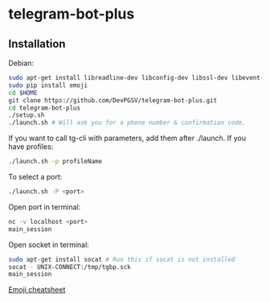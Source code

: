 telegram-bot-plus
=================

Installation
------------

Debian:

```bash
sudo apt-get install libreadline-dev libconfig-dev libssl-dev libevent-dev libjansson-dev python-dev make unzip git python-pip
sudo pip install emoji
cd $HOME
git clone https://github.com/DevPGSV/telegram-bot-plus.git
cd telegram-bot-plus
./setup.sh
./launch.sh # Will ask you for a phone number & confirmation code.
```

If you want to call tg-cli with parameters, add them after ./launch. If you have profiles:

```bash
./launch.sh -p profileName
```

To select a port:

```bash
./launch.sh -P <port>
```


Open port in terminal:

```bash
nc -v localhost <port>
main_session
```

Open socket in terminal:
```bash
sudo apt-get install socat # Run this if socat is not installed
socat - UNIX-CONNECT:/tmp/tgbp.sck
main_session
```

[Emoji cheatsheet](http://www.emoji-cheat-sheet.com/)
